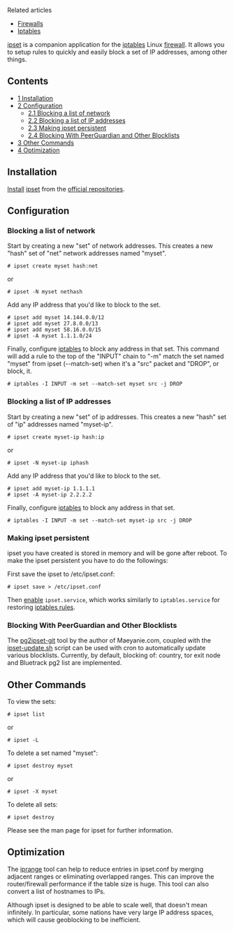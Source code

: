 Related articles

*   [Firewalls](/index.php/Firewalls "Firewalls")
*   [Iptables](/index.php/Iptables "Iptables")

[ipset](http://ipset.netfilter.org/) is a companion application for the [iptables](/index.php/Iptables "Iptables") Linux [firewall](/index.php/Firewall "Firewall"). It allows you to setup rules to quickly and easily block a set of IP addresses, among other things.

## Contents

*   [1 Installation](#Installation)
*   [2 Configuration](#Configuration)
    *   [2.1 Blocking a list of network](#Blocking_a_list_of_network)
    *   [2.2 Blocking a list of IP addresses](#Blocking_a_list_of_IP_addresses)
    *   [2.3 Making ipset persistent](#Making_ipset_persistent)
    *   [2.4 Blocking With PeerGuardian and Other Blocklists](#Blocking_With_PeerGuardian_and_Other_Blocklists)
*   [3 Other Commands](#Other_Commands)
*   [4 Optimization](#Optimization)

## Installation

[Install](/index.php/Install "Install") [ipset](https://www.archlinux.org/packages/?name=ipset) from the [official repositories](/index.php/Official_repositories "Official repositories").

## Configuration

### Blocking a list of network

Start by creating a new "set" of network addresses. This creates a new "hash" set of "net" network addresses named "myset".

```
# ipset create myset hash:net

```

or

```
# ipset -N myset nethash

```

Add any IP address that you'd like to block to the set.

```
# ipset add myset 14.144.0.0/12
# ipset add myset 27.8.0.0/13
# ipset add myset 58.16.0.0/15
# ipset -A myset 1.1.1.0/24

```

Finally, configure [iptables](/index.php/Iptables "Iptables") to block any address in that set. This command will add a rule to the top of the "INPUT" chain to "-m" match the set named "myset" from ipset (--match-set) when it's a "src" packet and "DROP", or block, it.

```
# iptables -I INPUT -m set --match-set myset src -j DROP

```

### Blocking a list of IP addresses

Start by creating a new "set" of ip addresses. This creates a new "hash" set of "ip" addresses named "myset-ip".

```
# ipset create myset-ip hash:ip

```

or

```
# ipset -N myset-ip iphash

```

Add any IP address that you'd like to block to the set.

```
# ipset add myset-ip 1.1.1.1
# ipset -A myset-ip 2.2.2.2

```

Finally, configure [iptables](/index.php/Iptables "Iptables") to block any address in that set.

```
# iptables -I INPUT -m set --match-set myset-ip src -j DROP

```

### Making ipset persistent

ipset you have created is stored in memory and will be gone after reboot. To make the ipset persistent you have to do the followings:

First save the ipset to /etc/ipset.conf:

```
# ipset save > /etc/ipset.conf

```

Then [enable](/index.php/Enable "Enable") `ipset.service`, which works similarly to `iptables.service` for restoring [iptables rules](/index.php/Iptables#Configuration_and_usage "Iptables").

### Blocking With PeerGuardian and Other Blocklists

The [pg2ipset-git](https://aur.archlinux.org/packages/pg2ipset-git/) tool by the author of Maeyanie.com, coupled with the [ipset-update.sh](https://github.com/ilikenwf/pg2ipset/blob/master/ipset-update.sh) script can be used with cron to automatically update various blocklists. Currently, by default, blocking of: country, tor exit node and Bluetrack pg2 list are implemented.

## Other Commands

To view the sets:

```
# ipset list

```

or

```
# ipset -L

```

To delete a set named "myset":

```
# ipset destroy myset

```

or

```
# ipset -X myset

```

To delete all sets:

```
# ipset destroy

```

Please see the man page for ipset for further information.

## Optimization

The [iprange](https://aur.archlinux.org/packages/iprange/) tool can help to reduce entries in ipset.conf by merging adjacent ranges or eliminating overlapped ranges. This can improve the router/firewall performance if the table size is huge. This tool can also convert a list of hostnames to IPs.

Although ipset is designed to be able to scale well, that doesn't mean infinitely. In particular, some nations have very large IP address spaces, which will cause geoblocking to be inefficient.